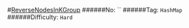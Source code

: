 #[ReverseNodesInKGroup](https://leetcode.com/problems/reverse-nodes-in-k-group/)
######No: ``
######Tag: `HashMap`
######Difficulty: `Hard`
